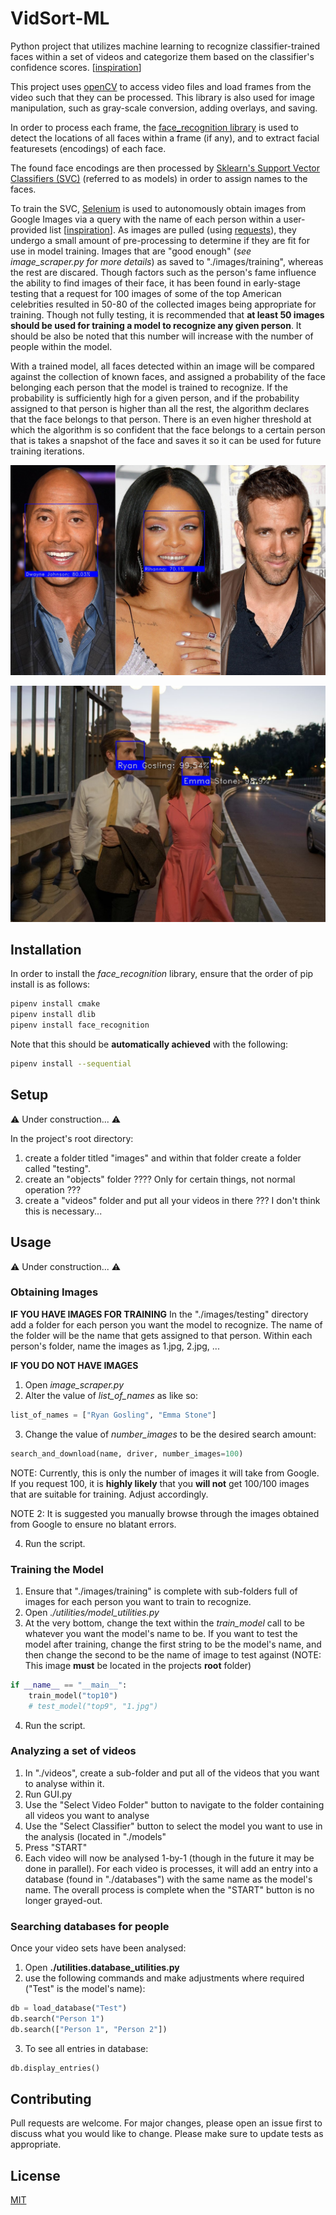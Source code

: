 # VidSort-ML

Python project that utilizes machine learning to recognize classifier-trained faces within a set of videos and categorize them based on the classifier's confidence scores. [[inspiration](https://www.analyticsvidhya.com/blog/2018/08/a-simple-introduction-to-facial-recognition-with-python-codes/)]

This project uses [openCV](https://pypi.org/project/opencv-python/) to access video files and load frames from the video such that they can be processed. This library is also used for image manipulation, such as gray-scale conversion, adding overlays, and saving.

In order to process each frame, the [face_recognition library](https://github.com/ageitgey/face_recognition/blob/master/README.md#installation) is used to detect the locations of all faces within a frame (if any), and to extract facial featuresets (encodings) of each face.

The found face encodings are then processed by [Sklearn's Support Vector Classifiers (SVC)](https://scikit-learn.org/stable/modules/generated/sklearn.svm.SVC.html) (referred to as models) in order to assign names to the faces.

To train the SVC, [Selenium](https://pypi.org/project/selenium/) is used to autonomously obtain images from Google Images via a query with the name of each person within a user-provided list [[inspiration](https://towardsdatascience.com/image-scraping-with-python-a96feda8af2d)]. As images are pulled (using [requests](https://pypi.org/project/requests/)), they undergo a small amount of pre-processing to determine if they are fit for use in model training. Images that are "good enough" (*see image_scraper.py for more details*) as saved to "./images/training", whereas the rest are discared. Though factors such as the person's fame influence the ability to find images of their face, it has been found in early-stage testing that a request for 100 images of some of the top American celebrities resulted in 50-80 of the collected images being appropriate for training. Though not fully testing, it is recommended that **at least 50 images should be used for training a model to recognize any given person**.  It should be also be noted that this number will increase with the number of people within the model.

With a trained model, all faces detected within an image will be compared against the collection of known faces, and assigned a probability of the face belonging each person that the model is trained to recognize. If the probability is sufficiently high for a given person, and if the probability assigned to that person is higher than all the rest, the algorithm declares that the face belongs to that person. There is an even higher threshold at which the algorithm is so confident that the face belongs to a certain person that is takes a snapshot of the face and saves it so it can be used for future training iterations.

![face_detection_picture](https://raw.githubusercontent.com/m-rubik/VidSort-ML/master/examples/images/1.jpg)

![face_detection_picture_2](https://raw.githubusercontent.com/m-rubik/VidSort-ML/master/examples/images/2.jpg)

## Installation

In order to install the *face_recognition* library, ensure that the order of pip install is as follows:
```bash
pipenv install cmake
pipenv install dlib
pipenv install face_recognition
```

Note that this should be **automatically achieved** with the following:
```bash
pipenv install --sequential
```

## Setup
⚠️ Under construction... ⚠️

In the project's root directory:
1. create a folder titled "images" and within that folder create a folder called "testing".
2. create an "objects" folder ???? Only for certain things, not normal operation ???
3. create a "videos" folder and put all your videos in there ??? I don't think this is necessary...


## Usage
⚠️ Under construction... ⚠️

### Obtaining Images
**IF YOU HAVE IMAGES FOR TRAINING**
In the "./images/testing" directory add a folder for each person you want the model to recognize. The name of the folder will be the name that gets assigned to that person. Within each person's folder, name the images as 1.jpg, 2.jpg, ... 

**IF YOU DO NOT HAVE IMAGES**
1. Open *image_scraper.py*
2. Alter the value of *list_of_names* as like so:
```python
list_of_names = ["Ryan Gosling", "Emma Stone"]
```
3. Change the value of *number_images* to be the desired search amount:
```python
search_and_download(name, driver, number_images=100)
```
NOTE: Currently, this is only the number of images it will take from Google. If you request 100, it is **highly likely** that you **will not** get 100/100 images that are suitable for training. Adjust accordingly.

NOTE 2: It is suggested you manually browse through the images obtained from Google to ensure no blatant errors.

4. Run the script.

### Training the Model ###
1. Ensure that "./images/training" is complete with sub-folders full of images for each person you want to train to recognize.
2. Open *./utilities/model_utilities.py*
3. At the very bottom, change the text within the *train_model* call to be whatever you want the model's name to be. If you want to test the model after training, change the first string to be the model's name, and then change the second to be the name of image to test against (NOTE: This image **must** be located in the projects **root** folder)
```python
if __name__ == "__main__":
    train_model("top10")
    # test_model("top9", "1.jpg")
```
4. Run the script.

### Analyzing a set of videos ###
1. In "./videos", create a sub-folder and put all of the videos that you want to analyse within it.
2. Run GUI.py
3. Use the "Select Video Folder" button to navigate to the folder containing all videos you want to analyse
4. Use the "Select Classifier" button to select the model you want to use in the analysis (located in "./models"
5. Press "START"
6. Each video will now be analysed 1-by-1 (though in the future it may be done in parallel). For each video is processes, it will add an entry into a database (found in "./databases") with the same name as the model's name. The overall process is complete when the "START" button is no longer grayed-out.

### Searching databases for people ###
Once your video sets have been analysed:
1. Open **./utilities.database_utilities.py**
2. use the following commands and make adjustments where required ("Test" is the model's name):
```python
db = load_database("Test")
db.search("Person 1")
db.search(["Person 1", "Person 2"])
```
3. To see all entries in database:
```python
db.display_entries()
```

## Contributing
Pull requests are welcome. For major changes, please open an issue first to discuss what you would like to change.
Please make sure to update tests as appropriate.

## License
[MIT](https://choosealicense.com/licenses/mit/)